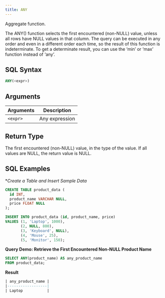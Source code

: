 ```yaml
---
title: ANY
---
```


Aggregate function.

The ANY() function selects the first encountered (non-NULL) value, unless all rows have NULL values in that column. The query can be executed in any order and even in a different order each time, so the result of this function is indeterminate. To get a determinate result, you can use the ‘min’ or ‘max’ function instead of ‘any’.

## SQL Syntax

```sql
ANY(<expr>)
```

## Arguments

| Arguments | Description    |
|-----------|----------------|
| `<expr>`  | Any expression |

## Return Type

The first encountered (non-NULL) value, in the type of the value. If all values are NULL, the return value is NULL.

## SQL Examples

**Create a Table and Insert Sample Data*
```sql
CREATE TABLE product_data (
  id INT,
  product_name VARCHAR NULL,
  price FLOAT NULL
);

INSERT INTO product_data (id, product_name, price)
VALUES (1, 'Laptop', 1000),
       (2, NULL, 800),
       (3, 'Keyboard', NULL),
       (4, 'Mouse', 25),
       (5, 'Monitor', 150);
```

**Query Demo: Retrieve the First Encountered Non-NULL Product Name**
```sql
SELECT ANY(product_name) AS any_product_name
FROM product_data;
```

**Result**
```sql
| any_product_name |
|------------------|
| Laptop           |
```